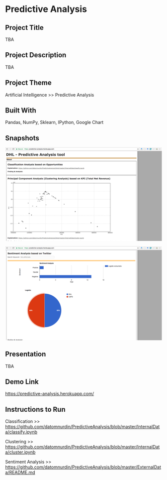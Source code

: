 # Predictive Analysis

## Project Title
TBA

## Project Description
TBA

## Project Theme 
Artificial Intelligence >> Predictive Analysis

## Built With 
Pandas, NumPy, Sklearn, IPython, Google Chart

## Snapshots

![Demo 1](https://raw.githubusercontent.com/datomnurdin/PredictiveAnalysis/master/image/image_1.png)

![Demo 2](https://raw.githubusercontent.com/datomnurdin/PredictiveAnalysis/master/image/image_2.png)

## Presentation
TBA

## Demo Link
https://predictive-analysis.herokuapp.com/
 
## Instructions to Run
Classification >> https://github.com/datomnurdin/PredictiveAnalysis/blob/master/InternalData/classify.ipynb

Clustering >> https://github.com/datomnurdin/PredictiveAnalysis/blob/master/InternalData/cluster.ipynb

Sentiment Analysis >> https://github.com/datomnurdin/PredictiveAnalysis/blob/master/ExternalData/README.md
